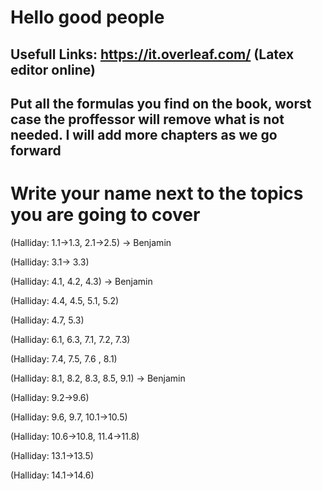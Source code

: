 # Hello good people 

## Usefull Links: https://it.overleaf.com/ (Latex editor online)

## Put all the formulas you find on the book, worst case the proffessor will remove what is not needed. I will add more chapters as we go forward



# Write your name next to the topics you are going to cover 
(Halliday: 1.1->1.3, 2.1->2.5) -> Benjamin

(Halliday: 3.1-> 3.3)

(Halliday: 4.1, 4.2, 4.3) -> Benjamin

(Halliday: 4.4, 4.5, 5.1, 5.2)

(Halliday: 4.7, 5.3)

(Halliday: 6.1, 6.3, 7.1, 7.2, 7.3) 

(Halliday: 7.4, 7.5, 7.6 , 8.1)

(Halliday: 8.1, 8.2, 8.3, 8.5, 9.1)  -> Benjamin

(Halliday: 9.2->9.6)

(Halliday: 9.6, 9.7, 10.1->10.5)

(Halliday: 10.6->10.8, 11.4->11.8)

(Halliday: 13.1->13.5)

(Halliday: 14.1->14.6)
